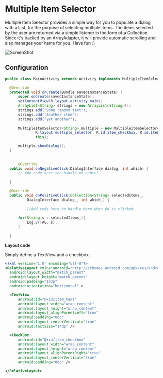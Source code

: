 Multiple Item Selector
======================
Multiple Item Selector provides a simple way for you to populate a dialog with a List, for the purpose of selecting multiple items.
The items selected by the user are returned via a simple listener in the form of a Collection. Since it's backed by an ArrayAdapter,
it will provide automatic scrolling and also manages your items for you. Have fun :)


![ScreenShot](https://raw.github.com/SundeepK/Multiple-Item-Selector/master/ScreenCaps/multipleItemSelectorCap.png)


## Configuration

  ``` java
public class MainActivity extends Activity implements MultipleItemSelector.OnClickListener<String>{

	@Override
	protected void onCreate(Bundle savedInstanceState) {
		super.onCreate(savedInstanceState);
		setContentView(R.layout.activity_main);
		ArrayList<String> strings = new ArrayList<String>();
		strings.add("Some random text");
		strings.add("Another item");
		strings.add("yet another");
		
		MultipleItemSelector<String> multiple = new MultipleItemSelector<String>(this, 
				R.layout.multiple_selector, R.id.item_checkbox, R.id.item_text, strings,
				this);

		multiple.showDialog();
	}
	
	
		@Override
	public void onNegativeClick(DialogInterface dialog, int which) {
		// Add code here too handle on cancel 
		
	}

	@Override
	public void onPositiveClick(Collection<String> selectedItems_,
			DialogInterface dialog_, int which_) {
			
			//Add code here to handle here when OK is clicked
			
		for(String s : selectedItems_){
			Log.v(TAG, s);
		}
	
	}
  ``` 

**Layout code**

Simply define a TextView and a checkbox:

  ``` xml
<?xml version="1.0" encoding="utf-8"?>
<RelativeLayout xmlns:android="http://schemas.android.com/apk/res/android"
    android:layout_width="match_parent"
    android:layout_height="match_parent"
    android:padding="15dp"
    android:orientation="horizontal" >

    <TextView
        android:id="@+id/item_text"
        android:layout_width="wrap_content"
        android:layout_height="wrap_content"
        android:layout_alignParentLeft="true"
        android:padding="0dp"
        android:layout_centerVertical="true"
        android:textSize="14dp" />

    <CheckBox
        android:id="@+id/item_checkbox"
        android:layout_width="wrap_content"
        android:layout_height="wrap_content"
        android:layout_alignParentRight="true"
        android:layout_centerVertical="true"
        android:padding="0dp" />

</RelativeLayout>
  ```



